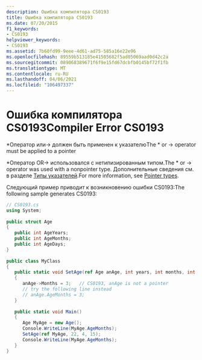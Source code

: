 ```yaml
---
description: Ошибка компилятора CS0193
title: Ошибка компилятора CS0193
ms.date: 07/20/2015
f1_keywords:
- CS0193
helpviewer_keywords:
- CS0193
ms.assetid: 7b60fd99-9eee-4d61-ad75-585a16e22e96
ms.openlocfilehash: 89559b513185e41505682f5ad05069aad0d42c2a
ms.sourcegitcommit: 089068389671f6f9e15fd67dcbfb0145bf72f1fb
ms.translationtype: MT
ms.contentlocale: ru-RU
ms.lasthandoff: 04/06/2021
ms.locfileid: "106497337"
---
```

# <a name="compiler-error-cs0193"></a><span data-ttu-id="07aa1-103">Ошибка компилятора CS0193</span><span class="sxs-lookup"><span data-stu-id="07aa1-103">Compiler Error CS0193</span></span>

<span data-ttu-id="07aa1-104">\*Оператор или-> должен быть применен к указателю</span><span class="sxs-lookup"><span data-stu-id="07aa1-104">The \* or -> operator must be applied to a pointer</span></span>  
  
<span data-ttu-id="07aa1-105">\*Оператор OR-> использовался с нетипизированным типом.</span><span class="sxs-lookup"><span data-stu-id="07aa1-105">The \* or -> operator was used with a nonpointer type.</span></span> <span data-ttu-id="07aa1-106">Дополнительные сведения см. в разделе [Типы указателей](../language-reference/unsafe-code.md#pointer-types).</span><span class="sxs-lookup"><span data-stu-id="07aa1-106">For more information, see [Pointer types](../language-reference/unsafe-code.md#pointer-types).</span></span>  
  
 <span data-ttu-id="07aa1-107">Следующий пример приводит к возникновению ошибки CS0193:</span><span class="sxs-lookup"><span data-stu-id="07aa1-107">The following sample generates CS0193:</span></span>  
  
```csharp  
// CS0193.cs  
using System;  
  
public struct Age  
{  
   public int AgeYears;  
   public int AgeMonths;  
   public int AgeDays;  
}  
  
public class MyClass  
{  
   public static void SetAge(ref Age anAge, int years, int months, int days)  
   {  
      anAge->Months = 3;   // CS0193, anAge is not a pointer  
      // try the following line instead  
      // anAge.AgeMonths = 3;  
   }  
  
   public static void Main()  
   {  
      Age MyAge = new Age();  
      Console.WriteLine(MyAge.AgeMonths);  
      SetAge(ref MyAge, 22, 4, 15);  
      Console.WriteLine(MyAge.AgeMonths);  
   }  
}  
```
